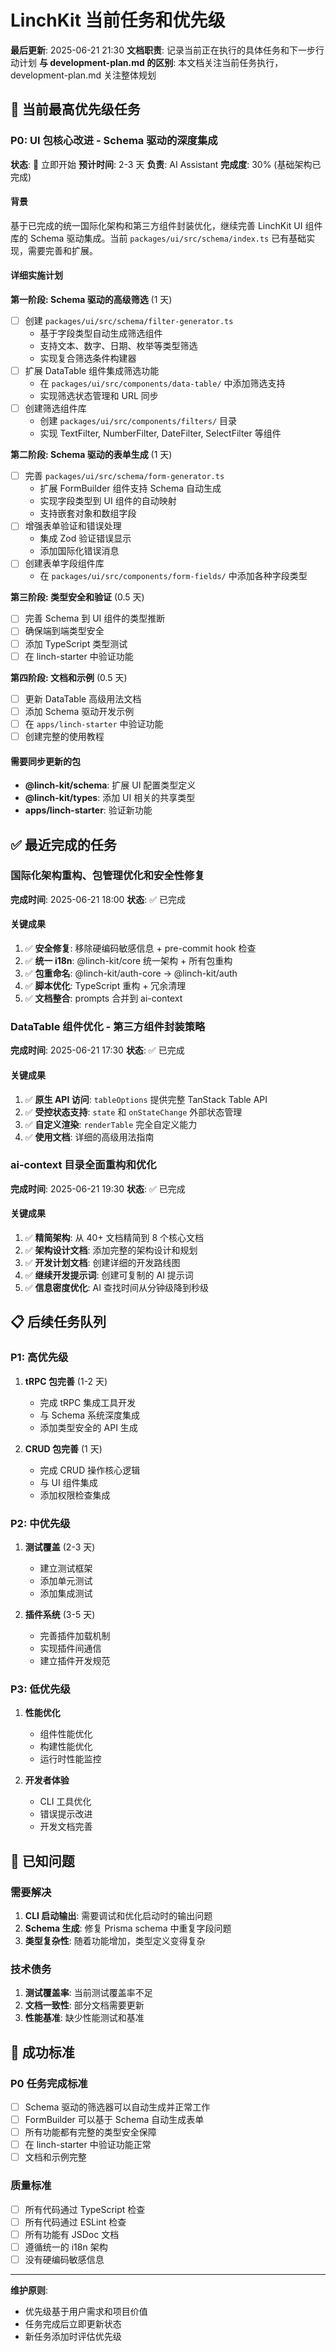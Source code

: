 # LinchKit 当前任务和优先级

**最后更新**: 2025-06-21 21:30
**文档职责**: 记录当前正在执行的具体任务和下一步行动计划
**与 development-plan.md 的区别**: 本文档关注当前任务执行，development-plan.md 关注整体规划

## 🎯 当前最高优先级任务

### P0: UI 包核心改进 - Schema 驱动的深度集成
**状态**: 🔄 立即开始
**预计时间**: 2-3 天
**负责**: AI Assistant
**完成度**: 30% (基础架构已完成)

#### 背景
基于已完成的统一国际化架构和第三方组件封装优化，继续完善 LinchKit UI 组件库的 Schema 驱动集成。当前 `packages/ui/src/schema/index.ts` 已有基础实现，需要完善和扩展。

#### 详细实施计划

**第一阶段: Schema 驱动的高级筛选** (1 天)
- [ ] 创建 `packages/ui/src/schema/filter-generator.ts`
  - 基于字段类型自动生成筛选组件
  - 支持文本、数字、日期、枚举等类型筛选
  - 实现复合筛选条件构建器
- [ ] 扩展 DataTable 组件集成筛选功能
  - 在 `packages/ui/src/components/data-table/` 中添加筛选支持
  - 实现筛选状态管理和 URL 同步
- [ ] 创建筛选组件库
  - 创建 `packages/ui/src/components/filters/` 目录
  - 实现 TextFilter, NumberFilter, DateFilter, SelectFilter 等组件

**第二阶段: Schema 驱动的表单生成** (1 天)
- [ ] 完善 `packages/ui/src/schema/form-generator.ts`
  - 扩展 FormBuilder 组件支持 Schema 自动生成
  - 实现字段类型到 UI 组件的自动映射
  - 支持嵌套对象和数组字段
- [ ] 增强表单验证和错误处理
  - 集成 Zod 验证错误显示
  - 添加国际化错误消息
- [ ] 创建表单字段组件库
  - 在 `packages/ui/src/components/form-fields/` 中添加各种字段类型

**第三阶段: 类型安全和验证** (0.5 天)
- [ ] 完善 Schema 到 UI 组件的类型推断
- [ ] 确保端到端类型安全
- [ ] 添加 TypeScript 类型测试
- [ ] 在 linch-starter 中验证功能

**第四阶段: 文档和示例** (0.5 天)
- [ ] 更新 DataTable 高级用法文档
- [ ] 添加 Schema 驱动开发示例
- [ ] 在 `apps/linch-starter` 中验证功能
- [ ] 创建完整的使用教程

#### 需要同步更新的包
- **@linch-kit/schema**: 扩展 UI 配置类型定义
- **@linch-kit/types**: 添加 UI 相关的共享类型
- **apps/linch-starter**: 验证新功能

## ✅ 最近完成的任务

### 国际化架构重构、包管理优化和安全性修复
**完成时间**: 2025-06-21 18:00
**状态**: ✅ 已完成

#### 关键成果
1. ✅ **安全修复**: 移除硬编码敏感信息 + pre-commit hook 检查
2. ✅ **统一 i18n**: @linch-kit/core 统一架构 + 所有包重构
3. ✅ **包重命名**: @linch-kit/auth-core → @linch-kit/auth
4. ✅ **脚本优化**: TypeScript 重构 + 冗余清理
5. ✅ **文档整合**: prompts 合并到 ai-context

### DataTable 组件优化 - 第三方组件封装策略
**完成时间**: 2025-06-21 17:30
**状态**: ✅ 已完成

#### 关键成果
1. ✅ **原生 API 访问**: `tableOptions` 提供完整 TanStack Table API
2. ✅ **受控状态支持**: `state` 和 `onStateChange` 外部状态管理
3. ✅ **自定义渲染**: `renderTable` 完全自定义能力
4. ✅ **使用文档**: 详细的高级用法指南

### ai-context 目录全面重构和优化
**完成时间**: 2025-06-21 19:30
**状态**: ✅ 已完成

#### 关键成果
1. ✅ **精简架构**: 从 40+ 文档精简到 8 个核心文档
2. ✅ **架构设计文档**: 添加完整的架构设计和规划
3. ✅ **开发计划文档**: 创建详细的开发路线图
4. ✅ **继续开发提示词**: 创建可复制的 AI 提示词
5. ✅ **信息密度优化**: AI 查找时间从分钟级降到秒级

## 📋 后续任务队列

### P1: 高优先级
1. **tRPC 包完善** (1-2 天)
   - 完成 tRPC 集成工具开发
   - 与 Schema 系统深度集成
   - 添加类型安全的 API 生成

2. **CRUD 包完善** (1 天)
   - 完成 CRUD 操作核心逻辑
   - 与 UI 组件集成
   - 添加权限检查集成

### P2: 中优先级
1. **测试覆盖** (2-3 天)
   - 建立测试框架
   - 添加单元测试
   - 添加集成测试

2. **插件系统** (3-5 天)
   - 完善插件加载机制
   - 实现插件间通信
   - 建立插件开发规范

### P3: 低优先级
1. **性能优化**
   - 组件性能优化
   - 构建性能优化
   - 运行时性能监控

2. **开发者体验**
   - CLI 工具优化
   - 错误提示改进
   - 开发文档完善

## 🚧 已知问题

### 需要解决
1. **CLI 启动输出**: 需要调试和优化启动时的输出问题
2. **Schema 生成**: 修复 Prisma schema 中重复字段问题
3. **类型复杂性**: 随着功能增加，类型定义变得复杂

### 技术债务
1. **测试覆盖率**: 当前测试覆盖率不足
2. **文档一致性**: 部分文档需要更新
3. **性能基准**: 缺少性能测试和基准

## 🎯 成功标准

### P0 任务完成标准
- [ ] Schema 驱动的筛选器可以自动生成并正常工作
- [ ] FormBuilder 可以基于 Schema 自动生成表单
- [ ] 所有功能都有完整的类型安全保障
- [ ] 在 linch-starter 中验证功能正常
- [ ] 文档和示例完整

### 质量标准
- [ ] 所有代码通过 TypeScript 检查
- [ ] 所有代码通过 ESLint 检查
- [ ] 所有功能有 JSDoc 文档
- [ ] 遵循统一的 i18n 架构
- [ ] 没有硬编码敏感信息

---

**维护原则**: 
- 优先级基于用户需求和项目价值
- 任务完成后立即更新状态
- 新任务添加时评估优先级
